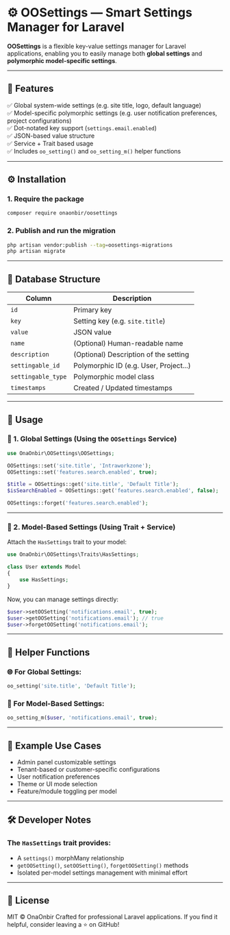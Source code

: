 
# ⚙️ OOSettings — Smart Settings Manager for Laravel

**OOSettings** is a flexible key-value settings manager for Laravel applications, enabling you to easily manage both **global settings** and **polymorphic model-specific settings**.

---

## 🧱 Features

✅ Global system-wide settings (e.g. site title, logo, default language)  
✅ Model-specific polymorphic settings (e.g. user notification preferences, project configurations)  
✅ Dot-notated key support (`settings.email.enabled`)  
✅ JSON-based value structure  
✅ Service + Trait based usage  
✅ Includes `oo_setting()` and `oo_setting_m()` helper functions

---

## ⚙️ Installation

### 1. Require the package

```bash
composer require onaonbir/oosettings
````

### 2. Publish and run the migration

```bash
php artisan vendor:publish --tag=oosettings-migrations
php artisan migrate
```

---

## 🔑 Database Structure

| Column             | Description                            |
| ------------------ | -------------------------------------- |
| `id`               | Primary key                            |
| `key`              | Setting key (e.g. `site.title`)        |
| `value`            | JSON value                             |
| `name`             | (Optional) Human-readable name         |
| `description`      | (Optional) Description of the setting  |
| `settingable_id`   | Polymorphic ID (e.g. User, Project...) |
| `settingable_type` | Polymorphic model class                |
| `timestamps`       | Created / Updated timestamps           |

---

## 🚀 Usage

### 📌 1. Global Settings (Using the `OOSettings` Service)

```php
use OnaOnbir\OOSettings\OOSettings;

OOSettings::set('site.title', 'Intraworkzone');
OOSettings::set('features.search.enabled', true);

$title = OOSettings::get('site.title', 'Default Title');
$isSearchEnabled = OOSettings::get('features.search.enabled', false);

OOSettings::forget('features.search.enabled');
```

---

### 👤 2. Model-Based Settings (Using Trait + Service)

Attach the `HasSettings` trait to your model:

```php
use OnaOnbir\OOSettings\Traits\HasSettings;

class User extends Model
{
    use HasSettings;
}
```

Now, you can manage settings directly:

```php
$user->setOOSetting('notifications.email', true);
$user->getOOSetting('notifications.email'); // true
$user->forgetOOSetting('notifications.email');
```

---

## 🧠 Helper Functions

### 🌐 For Global Settings:

```php
oo_setting('site.title', 'Default Title');
```

### 🧍 For Model-Based Settings:

```php
oo_setting_m($user, 'notifications.email', true);
```

---

## 🎯 Example Use Cases

* Admin panel customizable settings
* Tenant-based or customer-specific configurations
* User notification preferences
* Theme or UI mode selection
* Feature/module toggling per model

---

## 🛠️ Developer Notes

### The `HasSettings` trait provides:

* A `settings()` morphMany relationship
* `getOOSetting()`, `setOOSetting()`, `forgetOOSetting()` methods
* Isolated per-model settings management with minimal effort

---

## 📄 License

MIT © OnaOnbir
Crafted for professional Laravel applications.
If you find it helpful, consider leaving a ⭐ on GitHub!


